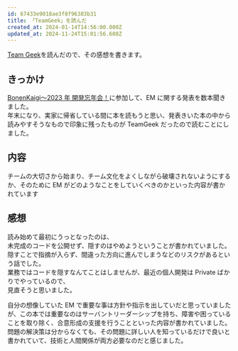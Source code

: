 ```yaml
---
id: 67433e9018ae3f8f96383b31
title: 「TeamGeek」を読んだ
created_at: 2024-01-14T14:56:00.000Z
updated_at: 2024-11-24T15:01:56.608Z
---
```


<p><a href="https://www.oreilly.co.jp/books/9784873116303/">Team Geek</a>を読んだので、その感想を書きます。</p>
<h2>きっかけ</h2>
<p><a href="https://connpass.com/event/303928/">BonenKaigi〜2023 年 開発忘年会！</a>に参加して、EM に関する発表を数本聞きました。<br>
年末になり、実家に帰省している間に本を読もうと思い、発表きいた本の中から読みやすそうなもので印象に残ったものが TeamGeek だったので読むことにしました。</p>
<h2>内容</h2>
<p>チームの大切さから始まり、チーム文化をよくしながら破壊されないようにするか、そのために EM がどのようなことをしていくべきのかといった内容が書かれています</p>
<h2>感想</h2>
<p>読み始めて最初にうっとなったのは、<br>
未完成のコードを公開せず、隠すのはやめようということが書かれていました。<br>
隠すことで指摘が入らず、間違った方向に進んでしまうなどのリスクがあるという話でした。<br>
業務ではコードを隠すなんてことはしませんが、最近の個人開発は Private ばかりでやっているので、<br>
見直そうと思いました。</p>
<p>自分の想像していた EM で重要な事は方針や指示を出していだと思っていましたが、この本では重要なのはサーバントリーダーシップを持ち、障害や困っていることを取り除く、合意形成の支援を行うことといった内容が書かれていました。<br>
問題の解決策は分からなくても、その問題に詳しい人を知っているだけで良いと書かれていて、技術と人間関係が両方必要なのだと感じました。</p>
